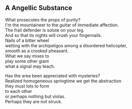 A Angellic Substance
--------------------
What prosecutes the props of purity?  
I'm the mountaineer to the guitar of immediate affection.  
The frail defender is solute on your leg.  
And so that its nights will crush your fingernails.  
Nails of a bitter wheel  
wetting with the archipeligos among a disordered helicopter,  
smooth as a crooked pheasant.  
What we say mixes to  
play some other giant  
what a signal may teach.  
  
Has the area been appreciated with mysteries?  
Realized homogeneous springtime we get the abstraction  
they must lots to form  
to each other  
or perhaps nothing but violas.  
Perhaps they are not struck.  
